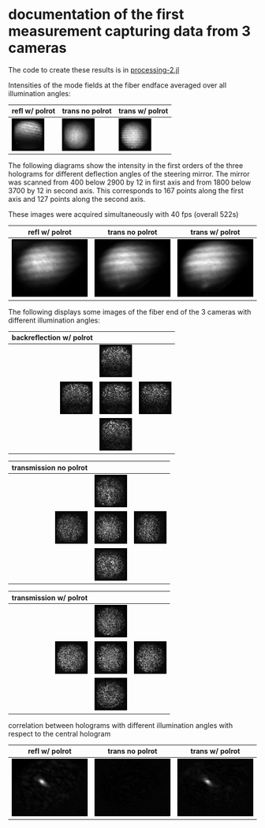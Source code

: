 # documentation of the first measurement capturing data from 3 cameras

The code to create these results is in [processing-2.jl](../processing-2.jl) 

Intensities of the mode fields at the fiber endface averaged over all illumination angles:


|       refl w/ polrot   | trans no polrot         | trans w/ polrot               |
| ------------- | ------------- | ------------- |
| ![reflection polarizationrotated](/processing/julia/step12_0724/fiber_endface_intens_refl_perp.jpg?raw=true "refl perp") | ![transmission polarization parallel](/processing/julia/step12_0724/fiber_endface_intens_tran_para.jpg?raw=true "tran para") |  ![transmission polarization  rotated](/processing/julia/step12_0724/fiber_endface_intens_tran_perp.jpg?raw=true "tran perp") |

The following diagrams show the intensity in the first orders of the
three holograms for different deflection angles of the steering
mirror. The mirror was scanned from 400 below 2900 by 12 in first axis
and from 1800 below 3700 by 12 in second axis. This corresponds to 167
points along the first axis and 127 points along the second axis.

These images were acquired simultaneously with 40 fps (overall 522s)

|       refl w/ polrot   | trans no polrot         | trans w/ polrot               |
| ------------- | ------------- | ------------- |
| ![refl_perp](/processing/julia/step12_0724/angular_throughput_refl_perp.jpg?raw=true "refl_perp") | ![tran_para](/processing/julia/step12_0724/angular_throughput_tran_para.jpg?raw=true "tran_para") | ![tran_perp](/processing/julia/step12_0724/angular_throughput_tran_perp.jpg?raw=true "tran_perp") |


The following displays some images of the fiber end of the 3 cameras with different illumination angles:

|                backreflection w/ polrot |             |               |
| -------------: | ------------- | ------------- |
|               | ![](/processing/julia/step12_0724/fiber_coherent_intens_1-2.jpg?raw=true "") | |
| ![](/processing/julia/step12_0724/fiber_coherent_intens_2-2.jpg?raw=true "") | ![](/processing/julia/step12_0724/fiber_coherent_intens_3-2.jpg?raw=true "") | ![](/processing/julia/step12_0724/fiber_coherent_intens_4-2.jpg?raw=true "") |
|               | ![](/processing/julia/step12_0724/fiber_coherent_intens_5-2.jpg?raw=true "") | |


|    transmission no polrot |  |  |
| -------------: | ------------- | ------------- |
| | ![](/processing/julia/step12_0724/fiber_coherent_intens_1-3.jpg?raw=true "") | |
| ![](/processing/julia/step12_0724/fiber_coherent_intens_2-3.jpg?raw=true "") | ![](/processing/julia/step12_0724/fiber_coherent_intens_3-3.jpg?raw=true "") | ![](/processing/julia/step12_0724/fiber_coherent_intens_4-3.jpg?raw=true "") |
| | ![](/processing/julia/step12_0724/fiber_coherent_intens_5-3.jpg?raw=true "") | |


|       transmission w/ polrot   |          |               |
| -------------: | ------------- | ------------- |
|               | ![](/processing/julia/step12_0724/fiber_coherent_intens_1-1.jpg?raw=true "") | |
| ![](/processing/julia/step12_0724/fiber_coherent_intens_2-1.jpg?raw=true "") | ![](/processing/julia/step12_0724/fiber_coherent_intens_3-1.jpg?raw=true "") | ![](/processing/julia/step12_0724/fiber_coherent_intens_4-1.jpg?raw=true "") |
|               | ![](/processing/julia/step12_0724/fiber_coherent_intens_5-1.jpg?raw=true "") | |



correlation between holograms with different illumination angles with respect to the central hologram 

|       refl w/ polrot   | trans no polrot         | trans w/ polrot               |
| ------------- | ------------- | ------------- |
| ![refl_perp](/processing/julia/step12_0724/pearson_center_refl_perp.jpg?raw=true "refl_perp") | ![tran_para](/processing/julia/step12_0724/pearson_center_tran_para.jpg?raw=true "tran_para") | ![tran_perp](/processing/julia/step12_0724/pearson_center_tran_perp.jpg?raw=true "tran_perp") |
